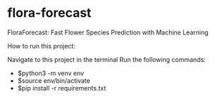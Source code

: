 # flora-forecast
FloraForecast: Fast Flower Species Prediction with Machine Learning

How to run this project:

Navigate to this project in the terminal
Run the following commands:
* $python3 -m venv env
* $source env/bin/activate
* $pip install -r requirements.txt
